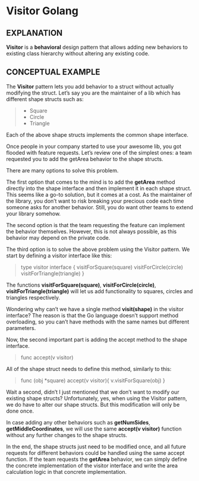 # Visitor Golang

## EXPLANATION
**Visitor** is a **behavioral** design pattern that allows adding new behaviors to existing class hierarchy without altering any existing code.


## CONCEPTUAL EXAMPLE
The **Visitor** pattern lets you add behavior to a struct without actually modifying the struct. Let’s say you are the maintainer of a lib which has different shape structs such as:
>* Square
>* Circle
>* Triangle

Each of the above shape structs implements the common shape interface.

Once people in your company started to use your awesome lib, you got flooded with feature requests. Let’s review one of the simplest ones: a team requested you to add the getArea behavior to the shape structs.

There are many options to solve this problem.

The first option that comes to the mind is to add the **getArea** method directly into the shape interface and then implement it in each shape struct. This seems like a go-to solution, but it comes at a cost. As the maintainer of the library, you don’t want to risk breaking your precious code each time someone asks for another behavior. Still, you do want other teams to extend your library somehow.

The second option is that the team requesting the feature can implement the behavior themselves. However, this is not always possible, as this behavior may depend on the private code.

The third option is to solve the above problem using the Visitor pattern. We start by defining a visitor interface like this:

> type visitor interface {
>       visitForSquare(square)
>       visitForCircle(circle)
>       visitForTriangle(triangle)
>   }

The functions **visitForSquare(square)**, **visitForCircle(circle)**, **visitForTriangle(triangle)** will let us add functionality to squares, circles and triangles respectively.

Wondering why can’t we have a single method **visit(shape)** in the visitor interface? The reason is that the Go language doesn’t support method overloading, so you can’t have methods with the same names but different parameters.

Now, the second important part is adding the accept method to the shape interface.

> func accept(v visitor)

All of the shape struct needs to define this method, similarly to this:

> func (obj *square) accept(v visitor){
>    v.visitForSquare(obj)
> }

Wait a second, didn’t I just mentioned that we don’t want to modify our existing shape structs? Unfortunately, yes, when using the Visitor pattern, we do have to alter our shape structs. But this modification will only be done once.

In case adding any other behaviors such as **getNumSides**, **getMiddleCoordinates**, we will use the same **accept(v visitor)** function without any further changes to the shape structs.

In the end, the shape structs just need to be modified once, and all future requests for different behaviors could be handled using the same accept function. If the team requests the **getArea** behavior, we can simply define the concrete implementation of the visitor interface and write the area calculation logic in that concrete implementation.